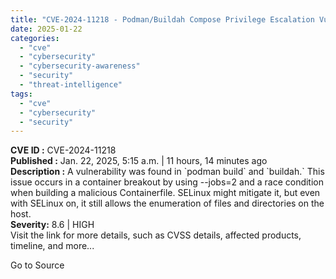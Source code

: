 ```yaml
---
title: "CVE-2024-11218 - Podman/Buildah Compose Privilege Escalation Vulnerability"
date: 2025-01-22
categories: 
  - "cve"
  - "cybersecurity"
  - "cybersecurity-awareness"
  - "security"
  - "threat-intelligence"
tags: 
  - "cve"
  - "cybersecurity"
  - "security"
---
```


**CVE ID :** CVE-2024-11218  
**Published :** Jan. 22, 2025, 5:15 a.m. | 11 hours, 14 minutes ago  
**Description :** A vulnerability was found in \`podman build\` and \`buildah.\` This issue occurs in a container breakout by using --jobs=2 and a race condition when building a malicious Containerfile. SELinux might mitigate it, but even with SELinux on, it still allows the enumeration of files and directories on the host.  
**Severity:** 8.6 | HIGH  
Visit the link for more details, such as CVSS details, affected products, timeline, and more...

Go to Source
